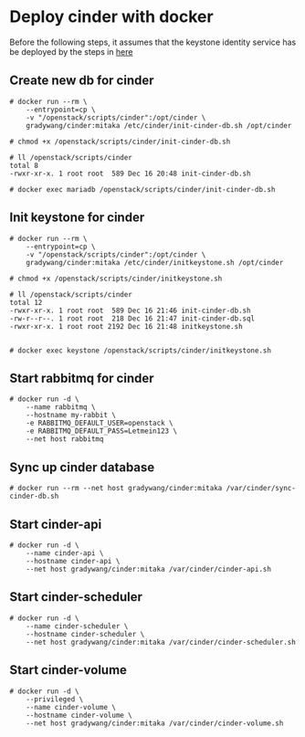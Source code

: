 # Deploy cinder with docker

Before the following steps, it assumes that the keystone identity service has be deployed by the steps in [here](https://github.com/gradywang/notesofyongqiao/tree/master/openstack/keystone/docker)

## Create new db for cinder
```
# docker run --rm \
    --entrypoint=cp \
    -v "/openstack/scripts/cinder":/opt/cinder \
    gradywang/cinder:mitaka /etc/cinder/init-cinder-db.sh /opt/cinder

# chmod +x /openstack/scripts/cinder/init-cinder-db.sh

# ll /openstack/scripts/cinder
total 8
-rwxr-xr-x. 1 root root  589 Dec 16 20:48 init-cinder-db.sh

# docker exec mariadb /openstack/scripts/cinder/init-cinder-db.sh
```

## Init keystone for cinder
```
# docker run --rm \
    --entrypoint=cp \
    -v "/openstack/scripts/cinder":/opt/cinder \
    gradywang/cinder:mitaka /etc/cinder/initkeystone.sh /opt/cinder

# chmod +x /openstack/scripts/cinder/initkeystone.sh

# ll /openstack/scripts/cinder
total 12
-rwxr-xr-x. 1 root root  589 Dec 16 21:46 init-cinder-db.sh
-rw-r--r--. 1 root root  218 Dec 16 21:47 init-cinder-db.sql
-rwxr-xr-x. 1 root root 2192 Dec 16 21:48 initkeystone.sh


# docker exec keystone /openstack/scripts/cinder/initkeystone.sh
```

## Start rabbitmq for cinder
```
# docker run -d \
    --name rabbitmq \
    --hostname my-rabbit \
    -e RABBITMQ_DEFAULT_USER=openstack \
    -e RABBITMQ_DEFAULT_PASS=Letmein123 \
    --net host rabbitmq
```

## Sync up cinder database
```    
# docker run --rm --net host gradywang/cinder:mitaka /var/cinder/sync-cinder-db.sh
```

## Start cinder-api
```
# docker run -d \
    --name cinder-api \
    --hostname cinder-api \
    --net host gradywang/cinder:mitaka /var/cinder/cinder-api.sh
```

## Start cinder-scheduler
```
# docker run -d \
    --name cinder-scheduler \
    --hostname cinder-scheduler \
    --net host gradywang/cinder:mitaka /var/cinder/cinder-scheduler.sh
```

## Start cinder-volume
```
# docker run -d \
    --privileged \
    --name cinder-volume \
    --hostname cinder-volume \
    --net host gradywang/cinder:mitaka /var/cinder/cinder-volume.sh
```









